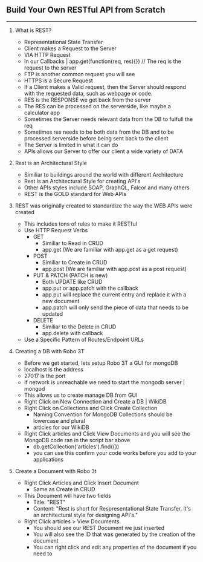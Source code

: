 ## Build Your Own RESTful API from Scratch
---

1. What is REST?
    - Representational State Transfer
    - Client makes a Request to the Server
    - VIA HTTP Request 
    - In our Callbacks | app.get(function(req, res){})  // The req is the request to the server
    - FTP is another common request you will see  
    - HTTPS is a Secure Request
    - If a Client makes a Valid request, then the Server should respond with the requested data, such as webpage or code.
    - RES is the RESPONSE we get back from the server
    - The RES can be processed on the serverside, like maybe a calculator app 
    - Sometimes the Server needs relevant data from the DB to fulfull the req
    - Sometimes res needs to be both data from the DB and to be processed serverside before being sent back to the client
    - The Server is limited in what it can do
    - APIs allows our Server to offer our client a wide variety of DATA

2. Rest is an Architectural Style
    - Similiar to buildings around the world with different Architecture
    - Rest is an Architectural Style for creating API's
    - Other APIs styles include SOAP, GraphQL, Falcor and many others
    - REST is the GOLD standard for Web APIs


3. REST was originally created to standardize the way the WEB APIs were created
    - This includes tons of rules to make it RESTful
    - Use HTTP Request Verbs
        - GET 
            - Similiar to Read in CRUD
            - app.get (We are familiar with app.get as a get request)
        - POST
            - Similiar to Create in CRUD
            - app.post (We are familiar with app.post as a post request)
        - PUT & PATCH (PATCH is new)
            - Both UPDATE like CRUD
            - app.put or app.patch with the callback
            - app.put will replace the current entry and replace it with a new document
            - app.patch will only send the piece of data that needs to be updated
        - DELETE
            - Similiar to the Delete in CRUD
            - app.delete with callback
    -  Use a Specific Pattern of Routes/Endpoint URLs


4. Creating a DB with Robo 3T
    - Before we get started, lets setup Robo 3T a GUI for mongoDB
    - localhost is the address
    - 27017 is the port
    - If network is unreachable we need to start the mongodb server | mongod
    - This allows us to create manage DB from GUI
    - Right Click on New Connection and Create a DB | WikiDB
    - Right Click on Collections and Click Create Collection  
        - Naming Convention for MongoDB Collections should be lowercase and plural
        - articles for our WikiDB
    - Right Click articles and Click View Documents and you will see the MongoDB code ran in the script bar above
        - db.getCollection('articles').find({})
        - you can use this confirm your code works before you add to your applications

5. Create a Document with Robo 3t
    - Right Click Articles and Click Insert Document 
        - Same as Create in CRUD
    - This Document will have two fields
        - Title: "REST"
        - Content: "Rest is short for Respresentational State Transfer, it's an architectural style for designing API's."
    - Right Click articles > View Documents
        - You should see our REST Document we just inserted
        - You will also see the ID that was generated by the creation of the document
        - You can right click and edit any properties of the document if you need to 